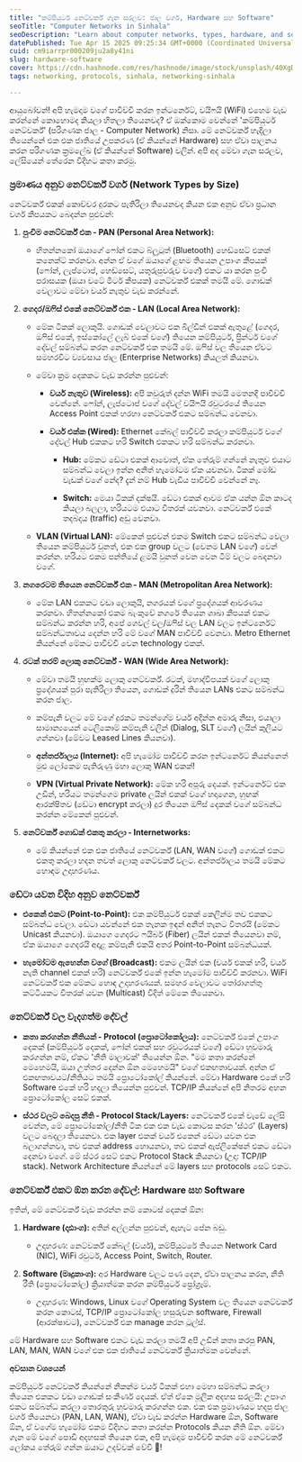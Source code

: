 ```yaml
---
title: "කම්පියුටර් නෙට්වර්ක් ගැන සරලව: ජාල වර්ග, Hardware සහ Software"
seoTitle: "Computer Networks in Sinhala"
seoDescription: "Learn about computer networks, types, hardware, and software in a simple way. Explore network types by size and data transfer methods"
datePublished: Tue Apr 15 2025 09:25:34 GMT+0000 (Coordinated Universal Time)
cuid: cm9iarrpr000209ju2a8y41ni
slug: hardware-software
cover: https://cdn.hashnode.com/res/hashnode/image/stock/unsplash/40XgDxBfYXM/upload/35f8634265660cb635a5d9978ae05900.jpeg
tags: networking, protocols, sinhala, networking-sinhala

---
```


ආයුබෝවන්! අපි හැමදාම වගේ පාවිච්චි කරන ඉන්ටර්නෙට්, වයිෆයි (WiFi) එහෙම වැඩ කරන්නේ කොහොමද කියලා හිතලා තියෙනවද? ඒ ඔක්කොම වෙන්නේ 'කම්පියුටර් නෙට්වර්ක්' (පරිගණක ජාල - Computer Network) නිසා. මේ නෙට්වර්ක් හැදිලා තියෙන්නේ එක එක ජාතියේ උපකරණ (ඒ කියන්නේ Hardware) සහ ඒවා පාලනය කරන පරිගණක ක්‍රමලේඛ (ඒ කියන්නේ Software) වලින්. අපි අද මේවා ගැන සරලව, ලේසියෙන් තේරෙන විදිහට කතා කරමු.

### **ප්‍රමාණය අනුව නෙට්වර්ක් වර්ග (Network Types by Size)**

නෙට්වර්ක් එකක් කොච්චර දුරකට පැතිරිලා තියෙනවද කියන එක අනුව ඒවා ප්‍රධාන වර්ග කීපයකට බෙදන්න පුළුවන්:

1. **පුංචිම නෙට්වර්ක් එක - PAN (Personal Area Network):**
    
    * හිතන්නකෝ ඔයාගේ ෆෝන් එකට බ්ලූටූත් (Bluetooth) හෙඩ්සෙට් එකක් කනෙක්ට් කරනවා. අන්න ඒ වගේ ඔයාගේ ළඟම තියෙන උපාංග කීපයක් (ෆෝන්, ලැප්ටොප්, හෙඩ්සෙට්, යතුරුපුවරුව වගේ) එකට යා කරන පුංචි පරාසයක (ඔයා වටේ මීටර් කීපයක) නෙට්වර්ක් එකක් තමයි මේ. ගොඩක් වෙලාවට මේවා වයර් නැතුව වැඩ කරන්නේ.
        
2. **ගෙදර/ඔෆිස් එකේ නෙට්වර්ක් එක - LAN (Local Area Network):**
    
    * මේක ටිකක් ලොකුයි. ගොඩක් වෙලාවට එක බිල්ඩින් එකක් ඇතුළේ (ගෙදර, ඔෆිස් එකේ, ඉස්කෝලේ ලැබ් එකේ වගේ) තියෙන කම්පියුටර්, ප්‍රින්ටර් වගේ දේවල් සම්බන්ධ කරන නෙට්වර්ක් එක තමයි මේ. ඔෆිස් වල තියෙන ඒවට සමහරවිට ව්‍යවසාය ජාල (Enterprise Networks) කියලත් කියනවා.
        
    * මේවා ක්‍රම දෙකකට වැඩ කරන්න පුළුවන්:
        
        * **වයර් නැතුව (Wireless):** අපි කවුරුත් දන්න WiFi තමයි මෙතනදි පාවිච්චි වෙන්නේ. ෆෝන්, ලැප්ටොප් වගේ දේවල් වයිෆයි රවුටරයේ තියෙන Access Point එකක් හරහා නෙට්වර්ක් එකට සම්බන්ධ වෙනවා.
            
        * **වයර් එක්ක (Wired):** Ethernet කේබල් පාවිච්චි කරලා කම්පියුටර් වගේ දේවල් Hub එකකට හරි Switch එකකට හරි සම්බන්ධ කරනවා.
            
            * **Hub:** මේකට ඩේටා එකක් ආවොත්, ඒක තේරුම් ගන්නේ නැතුව එයාට සම්බන්ධ වෙලා ඉන්න අනිත් හැමෝටම ඒක යවනවා. ටිකක් මෝඩ වැඩක් වගේ නේද? දැන් නම් Hub වැඩිය පාවිච්චි වෙන්නේ නෑ.
                
            * **Switch:** මෙයා ටිකක් දක්ෂයි. ඩේටා එකක් ආවම ඒක යන්න ඕන කාටද කියලා බලලා, හරියටම එයාට විතරක් යවනවා. නෙට්වර්ක් එකේ තදබදය (traffic) අඩු වෙනවා.
                
    * **VLAN (Virtual LAN):** මේකෙන් පුළුවන් එකම Switch එකට සම්බන්ධ වෙලා තියෙන කම්පියුටර් වුනත්, එක එක group වලට (වෙනම LAN වගේ) වෙන් කරන්න. හරියට එකම පන්තියේ ළමයි වුනත් වෙන වෙන ටීම් වලට බෙදනවා වගේ.
        
3. **නගරෙටම තියෙන නෙට්වර්ක් එක - MAN (Metropolitan Area Network):**
    
    * මේක LAN එකකට වඩා ලොකුයි, නගරයක් වගේ ප්‍රදේශයක් ආවරණය කරනවා. හිතන්නකෝ එකම බැංකුවේ නගරේ තියෙන ශාඛා කීපයක් එකට සම්බන්ධ කරන්න හරි, අපේ ගෙවල් වල/ඔෆිස් වල LAN වලට ඉන්ටර්නෙට් සම්බන්ධතාවය දෙන්න හරි මේ වගේ MAN පාවිච්චි වෙනවා. Metro Ethernet කියන්නේ මේකට පාවිච්චි වෙන technology එකක්.
        
4. **රටක් තරම් ලොකු නෙට්වර්ක් - WAN (Wide Area Network):**
    
    * මේවා තමයි හුඟක්ම ලොකු නෙට්වර්ක්. රටක්, මහාද්වීපයක් වගේ ලොකු ප්‍රදේශයක් පුරා පැතිරිලා තියෙන, ගොඩක් දුරින් තියෙන LANs එකට සම්බන්ධ කරන ජාල.
        
    * කම්පැනි වලට මේ වගේ දුරකට තමන්ගේම වයර් අදින්න අමාරු නිසා, එයාලා සාමාන්‍යයෙන් ටෙලිකොම් කම්පැනි වලින් (Dialog, SLT වගේ) ලයින් කුලියට ගන්නවා (මේවට Leased Lines කියනවා).
        
    * **අන්තර්ජාලය (Internet):** අපි හැමෝම පාවිච්චි කරන ඉන්ටර්නෙට් කියන්නෙත් මුළු ලෝකෙම පැතිරුණු මහා ලොකු WAN එකක්!
        
    * **VPN (Virtual Private Network):** මේක හරි අපූරු දෙයක්. ඉන්ටර්නෙට් එක උඩින්, හරියට තමන්ගෙම private ලයින් එකක් වගේ හදාගෙන, හුඟක් ආරක්ෂිතව (ඩේටා encrypt කරලා) දුර තියෙන ඔෆිස් දෙකක් වගේ සම්බන්ධ කරන්න මේකෙන් පුළුවන්.
        
5. **නෙට්වර්ක් ගොඩක් එකතු කරලා - Internetworks:**
    
    * මේ කියන්නේ එක එක ජාතියේ නෙට්වර්ක් (LAN, WAN වගේ) ගොඩක් එකට එකතු කරලා හදන තවත් ලොකු නෙට්වර්ක් වලට. අන්තර්ජාලය තමයි මේකට හොඳම උදාහරණය.
        

### **ඩේටා යවන විදිහ අනුව නෙට්වර්ක්**

* **එකෙන් එකට (Point-to-Point):** එක කම්පියුටර් එකක් කෙලින්ම තව එකකට සම්බන්ධ වෙලා. ඩේටා යවන්නේ එක තැනක ඉඳන් අනිත් තැනට විතරයි (මේකට Unicast කියනවා). ඔයාගෙ ගෙදරට ෆයිබර් (Fiber) ලයින් එකක් තියෙනවා නම්, ඒක ඔයාගෙ ගෙදරයි අදාළ කම්පැනි එකයි අතර Point-to-Point සම්බන්ධයක්.
    
* **හැමෝටම ඇහෙන්න වගේ (Broadcast):** එකම ලයින් එක (වයර් එකක් හරි, වයර් නැති channel එකක් හරි) නෙට්වර්ක් එකේ ඉන්න හැමෝම පාවිච්චි කරනවා. WiFi නෙට්වර්ක් එක මේකට හොඳ උදාහරණයක්. සමහර වෙලාවට තෝරාගත්තු කට්ටියකට විතරක් යවන (Multicast) විදිත් මේකෙ තියෙනවා.
    

### **නෙට්වර්ක් වල වැදගත්ම දේවල්**

* **කතා කරගන්න නීතියක් - Protocol (ප්‍රොටෝකෝලය):** නෙට්වර්ක් එකේ උපාංග දෙකක් (කම්පියුටර් දෙකක්, ෆෝන් එකක් සහ රවුටරයක් වගේ) ඩේටා හුවමාරු කරගන්න නම්, ඒකට 'නීති මාලාවක්' තියෙන්න ඕන. "මම කතා කරන්නේ මෙහෙමයි, ඔයා උත්තර දෙන්න ඕන මෙහෙමයි" වගේ එකඟතාවයක්. අන්න ඒ එකඟතාවයට/නීතියට තමයි ප්‍රොටෝකෝල් කියන්නේ. මේවා Hardware එකේ හරි Software එකේ හරි හදලා තියෙන්න පුළුවන්. TCP/IP කියන්නේ අපි නිතරම අහන ප්‍රොටෝකෝල සෙට් එකක්.
    
* **ස්ථර වලට බෙදපු නීති - Protocol Stack/Layers:** නෙට්වර්ක් එකේ වැඩේ ලේසි වෙන්න, මේ ප්‍රොටෝකෝල/නීති ටික එක එක වැඩ කොටස කරන 'ස්ථර' (Layers) වලට බෙදලා තියෙනවා. එක layer එකක් වයර් එකෙන් ඩේටා යවන එක බලාගන්නවා, තව එකක් address හොයනවා, තව එකක් ඇප්ලිකේෂන් එකට ඩේටා දෙනවා වගේ. මේ ස්ථර සෙට් එකට Protocol Stack කියනවා (උදා: TCP/IP stack). Network Architecture කියන්නේ මේ layers සහ protocols සෙට් එකට.
    

### **නෙට්වර්ක් එකට ඕන කරන දේවල්: Hardware සහ Software**

ඉතින්, මේ නෙට්වර්ක් වැඩ කරන්න නම් කොටස් දෙකක් ඕන:

1. **Hardware (දෘඪාංග):** අතින් අල්ලන්න පුළුවන්, ඇහැට පේන බඩු.
    
    * උදාහරණ: නෙට්වර්ක් කේබල් (වයර්), කම්පියුටරේ තියෙන Network Card (NIC), WiFi රවුටර්, Access Point, Switch, Router.
        
2. **Software (මෘදුකාංග):** අර Hardware වලට පණ දෙන, ඒවා පාලනය කරන, නීති රීති (ප්‍රොටෝකෝල) ක්‍රියාත්මක කරන කම්පියුටර් ප්‍රෝග්‍රෑම්.
    
    * උදාහරණ: Windows, Linux වගේ Operating System වල තියෙන නෙට්වර්ක් කරන කොටස්, TCP/IP ප්‍රොටෝකෝල හසුරුවන software, Firewall (ආරක්ෂාවට), නෙට්වර්ක් එක manage කරන ටූල්ස්.
        

මේ Hardware සහ Software එකට වැඩ කරලා තමයි අපි උඩින් කතා කරපු PAN, LAN, MAN, WAN වගේ එක එක ජාතියේ නෙට්වර්ක් ක්‍රියාත්මක වෙන්නේ.

**අවසාන වශයෙන්**

කම්පියුටර් නෙට්වර්ක් කියන්නේ නිකන්ම වයර් ටිකක් එහා මෙහා සම්බන්ධ කරලා තියෙන එකකට වඩා ගොඩක් සංකීර්ණ දෙයක්. ඒත් ඒකෙ මූලික අදහස සරලයි: උපාංග එකට සම්බන්ධ කරලා තොරතුරු හුවමාරු කරගන්න එක. එක එක ප්‍රමාණයට හදපු ජාල වර්ග තියෙනවා (PAN, LAN, WAN), ඒවා වැඩ කරන්න Hardware ඕන, Software ඕන, ඒ වගේම හැමෝම එකම විදිහට කතා කරන්න Protocols කියන නීති ඕන. මේවා ගැන මේ වගේ පොඩි අදහසක් තියෙන එක, අපි හැමදාම පාවිච්චි කරන මේ නෙට්වර්ක් ලෝකය තේරුම් ගන්න ඔයාට උදව්වක් වේවි 🤍!